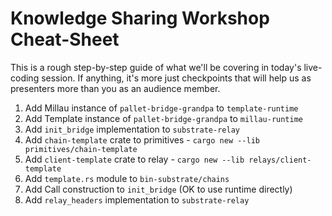# Knowledge Sharing Workshop Cheat-Sheet

This is a rough step-by-step guide of what we'll be covering in today's live-coding session. If
anything, it's more just checkpoints that will help us as presenters more than you as an audience
member.

1. Add Millau instance of `pallet-bridge-grandpa` to `template-runtime`
1. Add Template instance of `pallet-bridge-grandpa` to `millau-runtime`
1. Add `init_bridge` implementation to `substrate-relay`
  1. Add `chain-template` crate to primitives
    - `cargo new --lib primitives/chain-template`
  3. Add `client-template` crate to relay
    - `cargo new --lib relays/client-template`
  4. Add `template.rs` module to `bin-substrate/chains`
  5. Add Call construction to `init_bridge` (OK to use runtime directly)
1. Add `relay_headers` implementation to `substrate-relay`
